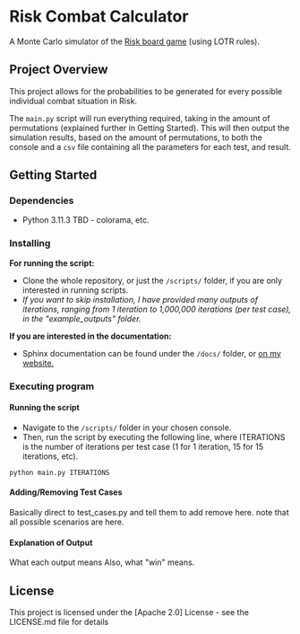 # Risk Combat Calculator
A Monte Carlo simulator of the [Risk board game](https://en.wikipedia.org/wiki/Risk_(game)) (using LOTR rules). 

## Project Overview

This project allows for the probabilities to be generated for every possible individual combat situation in Risk.

The `main.py` script will run everything required, taking in the amount of permutations (explained further in Getting Started).
This will then output the simulation results, based on the amount of permutations, to both the console and a `csv` file containing all the parameters for each test, and result.

## Getting Started

### Dependencies

* Python 3.11.3
TBD - colorama, etc.

### Installing

**For running the script:**
* Clone the whole repository, or just the `/scripts/` folder, if you are only interested in running scripts.
* *If you want to skip installation, I have provided many outputs of iterations, ranging from 1 iteration to 1,000,000 iterations (per test case), in the "example_outputs" folder.*

**If you are interested in the documentation:**
* Sphinx documentation can be found under the `/docs/` folder, or [on my website.](https://billkilby.dev/docs/risk_combat_calculator/index.html)

### Executing program

#### Running the script

* Navigate to the `/scripts/` folder in your chosen console.
* Then, run the script by executing the following line, where ITERATIONS is the number of iterations per test case (1 for 1 iteration, 15 for 15 iterations, etc).
```
python main.py ITERATIONS
```

#### Adding/Removing Test Cases
Basically direct to test_cases.py and tell them to add remove here. note that all possible scenarios are here.


#### Explanation of Output
What each output means
Also, what "win" means.

## License

This project is licensed under the [Apache 2.0] License - see the LICENSE.md file for details
